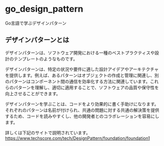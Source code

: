 # go_design_pattern
Go言語で学ぶデザインパターン

## デザインパターンとは
デザインパターンは、ソフトウェア開発における一種のベストプラクティスや設計のテンプレートのようなものです。

デザインパターンは、特定の状況や要件に適した設計アイデアやアーキテクチャを提供します。例えば、あるパターンはオブジェクトの作成と管理に関連し、別のパターンはコンポーネント間の通信を効率化する方法に関連しています。これらのパターンを理解し、適切に適用することで、ソフトウェアの品質や保守性を向上させることができます。

デザインパターンを学ぶことは、コードをより効果的に書く手助けになります。それぞれのパターンは名前が付けられ、共通の問題に対する共通の解決策を提供するため、コードを読みやすくし、他の開発者とのコラボレーションを容易にします。

詳しくは下記のサイトで説明されています。
https://www.techscore.com/tech/DesignPattern/foundation/foundation1